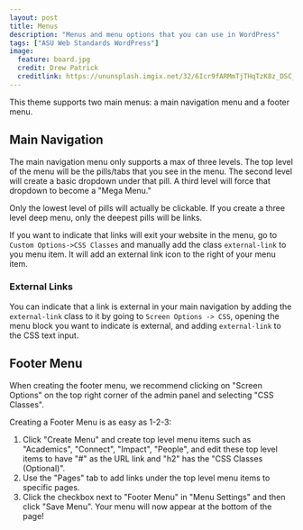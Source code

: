 ```yaml
---
layout: post
title: Menus
description: "Menus and menu options that you can use in WordPress"
tags: ["ASU Web Standards WordPress"]
image:
  feature: board.jpg
  credit: Drew Patrick
  creditlink: https://ununsplash.imgix.net/32/6Icr9fARMmTjTHqTzK8z_DSC_0123.jpg?q=75&fm=jpg&s=bd8827942e8be9220eb2d0e58844b01e
---
```


This theme supports two main menus: a main navigation menu and a footer menu. 

<!--break-->

## Main Navigation

The main navigation menu only supports a max of three levels.  The top level
of the menu will be the pills/tabs that you see in the menu. The second level will
create a basic dropdown under that pill.  A third level will force that dropdown
to become a "Mega Menu." 

Only the lowest level of pills will actually be clickable. If you create a three level deep menu, only the deepest pills will be links.

If you want to indicate that links will exit your website in the menu, go to `Custom Options->CSS Classes` and manually add the class `external-link` to you menu item.  It will add an external link icon to the right of your menu item.

### External Links

You can indicate that a link is external in your main navigation by adding the `external-link` class to it by going to `Screen Options -> CSS`, opening the menu block you want to indicate is external, and adding `external-link` to the CSS text input.

<!--break-->

## Footer Menu

When creating the footer menu, we recommend clicking on "Screen Options" on the top right corner of the admin panel and selecting "CSS Classes".

Creating a Footer Menu is as easy as 1-2-3:

1. Click "Create Menu" and create top level menu items such as "Academics", "Connect", "Impact", "People", and edit these top level items to have "#" as the URL link and "h2" has the "CSS Classes (Optional)".
2. Use the "Pages" tab to add links under the top level menu items to specific pages.
3.  Click the checkbox next to "Footer Menu" in "Menu Settings" and then click "Save Menu". Your menu will now appear at the bottom of the page!
